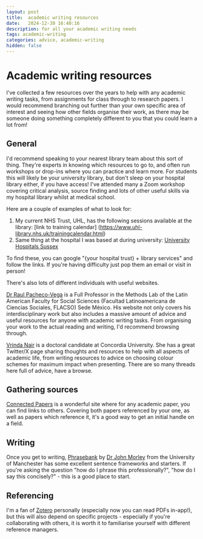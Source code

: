 ```yaml
---
layout: post
title:  academic writing resources
date:   2024-12-30 16:40:16
description: for all your academic writing needs
tags: academic-writing
categories: advice, academic-writing
hidden: false
---
```

# Academic writing resources

I've collected a few resources over the years to help with any academic writing tasks, from assignments for class through to research papers. I would recommend branching out further than your own specific area of interest and seeing how other fields organise their work, as there may be someone doing something completely different to you that you could learn a lot from!


## General

I'd recommend speaking to your nearest library team about this sort of thing. They're experts in knowing which resources to go to, and often run workshops or drop-ins where you can practice and learn more. For students this will likely be your university library, but don't sleep on your hospital library either, if you have access! I've attended many a Zoom workshop covering critical analysis, source finding and lots of other useful skills via my hospital library whilst at medical school.

Here are a couple of examples of what to look for: 
1. My current NHS Trust, UHL, has the following sessions available at the library: [link to training calendar] (https://www.uhl-library.nhs.uk/trainingcalendar.html)
2. Same thing at the hospital I was based at during university: [University Hospitals Sussex](https://www.uhsussex.nhs.uk/professionals/knowledge-and-libraries/information-skills-teaching/)

To find these, you can google "{your hospital trust} + library services" and follow the links. If you're having difficulty just pop them an email or visit in person!

There's also lots of different individuals with useful websites.

[Dr Raul Pacheco-Vega](https://www.raulpacheco.org/) is a Full Professor in the Methods Lab of the Latin American Faculty for Social Sciences (Facultad Latinoamericana de Ciencias Sociales, FLACSO) Sede México. His website not only covers his interdisciplinary work but also includes a massive amount of advice and useful resources for anyone with academic writing tasks. From organising your work to the actual reading and writing, I'd recommend browsing through.

[Vrinda Nair](https://x.com/VnVrinda) is a doctoral candidate at Concordia University. She has a great Twitter/X page sharing thoughts and resources to help with all aspects of academic life, from writing resources to advice on choosing colour schemes for maximum impact when presenting. There are so many threads here full of advice, have a browse.

## Gathering sources
[Connected Papers](https://www.connectedpapers.com/) is a wonderful site where for any academic paper, you can find links to others. Covering both papers referenced by your one, as well as papers which reference it, it's a good way to get an initial handle on a field.

## Writing
Once you get to writing, [Phrasebank](https://www.phrasebank.manchester.ac.uk/) by [Dr John Morley](https://www.phrasebank.manchester.ac.uk/dr-john-morley/) from the University of Manchester has some excellent sentence frameworks and starters. If you're asking the question "how do I phrase this professionally?", "how do I say this concisely?" - this is a good place to start.

## Referencing
I'm a fan of [Zotero](https://www.zotero.org/) personally (especially now you can read PDFs in-app!), but this will also depend on specific projects - especially if you're collaborating with others, it is worth it to familiarise yourself with different reference managers.
